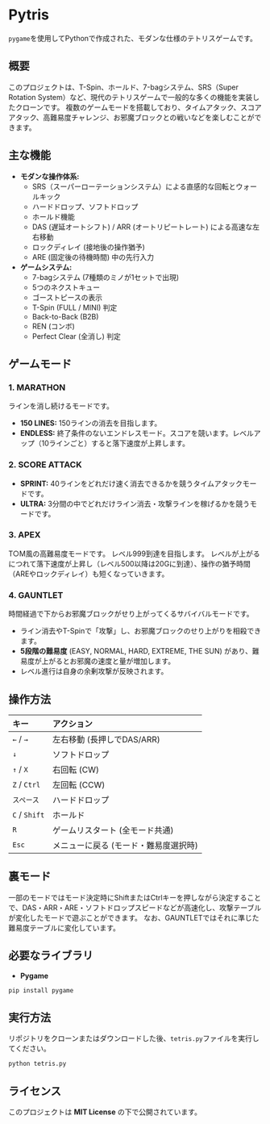 # Pytris

`pygame`を使用してPythonで作成された、モダンな仕様のテトリスゲームです。

## 概要

このプロジェクトは、T-Spin、ホールド、7-bagシステム、SRS（Super Rotation System）など、現代のテトリスゲームで一般的な多くの機能を実装したクローンです。
複数のゲームモードを搭載しており、タイムアタック、スコアアタック、高難易度チャレンジ、お邪魔ブロックとの戦いなどを楽しむことができます。

## 主な機能

* **モダンな操作体系:**
    * SRS（スーパーローテーションシステム）による直感的な回転とウォールキック
    * ハードドロップ、ソフトドロップ
    * ホールド機能
    * DAS (遅延オートシフト) / ARR (オートリピートレート) による高速な左右移動
    * ロックディレイ (接地後の操作猶予)
    * ARE (固定後の待機時間) 中の先行入力
* **ゲームシステム:**
    * 7-bagシステム (7種類のミノが1セットで出現)
    * 5つのネクストキュー
    * ゴーストピースの表示
    * T-Spin (FULL / MINI) 判定
    * Back-to-Back (B2B)
    * REN (コンボ)
    * Perfect Clear (全消し) 判定

## ゲームモード

### 1. MARATHON
ラインを消し続けるモードです。

* **150 LINES:** 150ラインの消去を目指します。
* **ENDLESS:** 終了条件のないエンドレスモード。スコアを競います。レベルアップ（10ラインごと）すると落下速度が上昇します。

### 2. SCORE ATTACK
* **SPRINT:** 40ラインをどれだけ速く消去できるかを競うタイムアタックモードです。
* **ULTRA:** 3分間の中でどれだけライン消去・攻撃ラインを稼げるかを競うモードです。

### 3. APEX
T○M風の高難易度モードです。
レベル999到達を目指します。
レベルが上がるにつれて落下速度が上昇し（レベル500以降は20Gに到達）、操作の猶予時間（AREやロックディレイ）も短くなっていきます。

### 4. GAUNTLET
時間経過で下からお邪魔ブロックがせり上がってくるサバイバルモードです。

* ライン消去やT-Spinで「攻撃」し、お邪魔ブロックのせり上がりを相殺できます。
* **5段階の難易度** (EASY, NORMAL, HARD, EXTREME, THE SUN) があり、難易度が上がるとお邪魔の速度と量が増加します。
* レベル進行は自身の余剰攻撃が反映されます。

## 操作方法

| キー | アクション |
| :--- | :--- |
| `←` / `→` | 左右移動 (長押しでDAS/ARR) |
| `↓` | ソフトドロップ |
| `↑` / `X` | 右回転 (CW) |
| `Z` / `Ctrl` | 左回転 (CCW) |
| `スペース` | ハードドロップ |
| `C` / `Shift` | ホールド |
| `R` | ゲームリスタート (全モード共通) |
| `Esc` | メニューに戻る (モード・難易度選択時) |

## 裏モード
一部のモードではモード決定時にShiftまたはCtrlキーを押しながら決定することで、DAS・ARR・ARE・ソフトドロップスピードなどが高速化し、攻撃テーブルが変化したモードで遊ぶことができます。
なお、GAUNTLETではそれに準じた難易度テーブルに変化しています。

## 必要なライブラリ

* **Pygame**

```bash
pip install pygame
````

## 実行方法

リポジトリをクローンまたはダウンロードした後、`tetris.py`ファイルを実行してください。

```bash
python tetris.py
```

## ライセンス

このプロジェクトは **MIT License** の下で公開されています。
